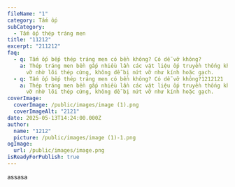 ```yaml
---
fileName: "1"
category: Tấm ốp
subCategory:
  - Tấm ốp thép tráng men
title: "11212"
excerpt: "211212"
faq:
  - q: Tấm ốp bếp thép tráng men có bền không? Có dễ vỡ không?
    a: Thép tráng men bền gấp nhiều lần các vật liệu ốp truyền thống khác, không dễ
      vỡ nhờ lõi thép cứng, không dễ bị nứt vỡ như kính hoặc gạch.
  - q: Tấm ốp bếp thép tráng men có bền không? Có dễ vỡ không?1212121
    a: Thép tráng men bền gấp nhiều lần các vật liệu ốp truyền thống khác, không dễ
      vỡ nhờ lõi thép cứng, không dễ bị nứt vỡ như kính hoặc gạch.
coverImage:
  coverImage: /public/images/image (1).png
  coverImageAlt: "2121"
date: 2025-05-13T14:24:00.000Z
author:
  name: "1212"
  picture: /public/images/image (1)-1.png
ogImage:
  url: /public/images/image.png
isReadyForPublish: true
---
```

assasa
